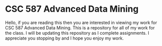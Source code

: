 # CSC 587 Advanced Data Mining

Hello, if you are reading this then you are interested in viewing my work for CSC 587 Advanced Data Mining. This is a repository for all of my work for the class. I will be updating this repository as I complete assignments.  I appreciate you stopping by and I hope you enjoy my work.
